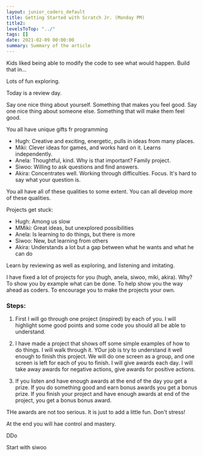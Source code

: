 ```yaml
---
layout: junior_coders_default
title: Getting Started with Scratch Jr. (Monday PM)
title2: 
levelsToTop: "../"
tags: []
date: 2021-02-09 00:00:00
summary: Summary of the article
---
```



Kids liked being able to modify the code to see what would happen. Build that in...



Lots of fun exploring.

Today is a review day.

Say one nice thing about yourself. Something that makes you feel good. 
Say one nice thing about someone else. Something that will make them feel good.

You all have unique gifts fr programming
* Hugh: Creative and exciting, energetic, pulls in ideas from many places.
* Miki: Clever ideas for games, and works hard on it. Learns independently.
* Anela: Thoughtful, kind. Why is that important? Family project.
* Siwoo: Willing to ask questions and find answers.
* Akira: Concentrates well. Working through difficulties. Focus. It's hard to say what your question is.


You all have all of these qualities to some extent. You can all develop more of these qualities.


Projects get stuck: 
* Hugh: Among us slow
* MMiki: Great ideas, but unexplored possibilities
* Anela: Is learning to do things, but there is more 
* Siwoo: New, but learning from others
* Akira: Understands a lot but a gap between what he wants and what he can do


Learn by reviewing as well as exploring, and listening and imitating.

I have fixed a lot of projects for you (hugh, anela, siwoo, miki, akira). Why? To show you by example what can be done.  To help show you the way ahead as coders. To encourage you to make the projects your own.

### Steps:
1. First I will go through one project (inspired) by each of you. I will highlight some good points and some code you should all be able to understand.


2.  I have made a project that shows off some simple examples of how to do things. I will walk through it. YOur job is try to understand it well enough to finish this project. We will do one screen as a group, and one screen is left for each of you to finish. I will give awards each day. I will take away awards for negative actions, give awards for positive actions.


3. If you listen and have enough awards at the end of the day you get a prize. If you do something good and earn bonus awards you get a bonus prize.
If you finish your project and have enough awards at end of the project, you get a bonus bonus award.

THe awards are not too serious. It is just to add a little fun. Don't stress!

At the end you will hae control and mastery.

DDo 

Start with siwoo